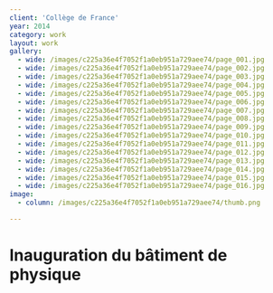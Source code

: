 ```yaml
---
client: 'Collège de France'
year: 2014
category: work
layout: work
gallery:
  - wide: /images/c225a36e4f7052f1a0eb951a729aee74/page_001.jpg
  - wide: /images/c225a36e4f7052f1a0eb951a729aee74/page_002.jpg
  - wide: /images/c225a36e4f7052f1a0eb951a729aee74/page_003.jpg
  - wide: /images/c225a36e4f7052f1a0eb951a729aee74/page_004.jpg
  - wide: /images/c225a36e4f7052f1a0eb951a729aee74/page_005.jpg
  - wide: /images/c225a36e4f7052f1a0eb951a729aee74/page_006.jpg
  - wide: /images/c225a36e4f7052f1a0eb951a729aee74/page_007.jpg
  - wide: /images/c225a36e4f7052f1a0eb951a729aee74/page_008.jpg
  - wide: /images/c225a36e4f7052f1a0eb951a729aee74/page_009.jpg
  - wide: /images/c225a36e4f7052f1a0eb951a729aee74/page_010.jpg
  - wide: /images/c225a36e4f7052f1a0eb951a729aee74/page_011.jpg
  - wide: /images/c225a36e4f7052f1a0eb951a729aee74/page_012.jpg
  - wide: /images/c225a36e4f7052f1a0eb951a729aee74/page_013.jpg
  - wide: /images/c225a36e4f7052f1a0eb951a729aee74/page_014.jpg
  - wide: /images/c225a36e4f7052f1a0eb951a729aee74/page_015.jpg
  - wide: /images/c225a36e4f7052f1a0eb951a729aee74/page_016.jpg
image:
  - column: /images/c225a36e4f7052f1a0eb951a729aee74/thumb.png

---
```

# Inauguration du bâtiment de physique
